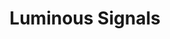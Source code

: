 ---
permalink: /composition/LuminousSignals/
layout: default
title: Luminous Signals
instrumentation: string quartet
score: LuminousSignals.pdf
performance: Premiered by the [Pacifica Quartet](http://www.pacificaquartet.com/).
categories: composition
soundcloud-playlist-id: 55697429
---